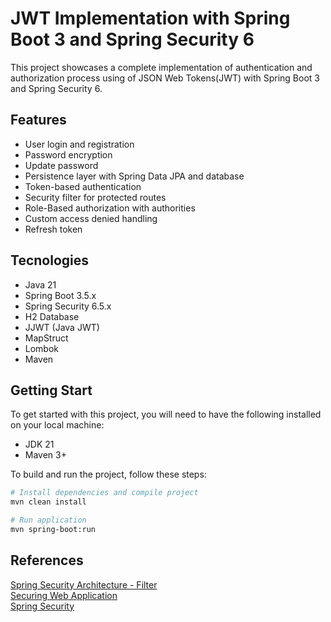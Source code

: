 # JWT Implementation with Spring Boot 3 and Spring Security 6
This project showcases a complete implementation of authentication and authorization process using of JSON Web Tokens(JWT) with Spring Boot 3 and Spring Security 6.

## Features
- User login and registration
- Password encryption
- Update password
- Persistence layer with Spring Data JPA and database
- Token-based authentication
- Security filter for protected routes
- Role-Based authorization with authorities
- Custom access denied handling
- Refresh token

## Tecnologies
- Java 21
- Spring Boot 3.5.x
- Spring Security 6.5.x
- H2 Database
- JJWT (Java JWT)
- MapStruct
- Lombok
- Maven

## Getting Start
To get started with this project, you will need to have the following installed on your local machine:

- JDK 21
- Maven 3+

To build and run the project, follow these steps:

```bash
# Install dependencies and compile project
mvn clean install

# Run application
mvn spring-boot:run
```
## References
[Spring Security Architecture - Filter ](https://docs.spring.io/spring-security/reference/servlet/architecture.html#servlet-security-filters)</br>
[Securing Web Application](https://spring.io/guides/gs/securing-web)</br>
[Spring Security](https://docs.spring.io/spring-security/reference/index.html)


